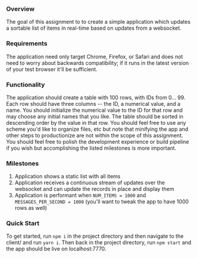 ### Overview

The goal of this assignment to to create a simple application which updates a sortable list of items in real-time based on updates from a websocket.

### Requirements

The application need only target Chrome, Firefox, or Safari and does not need to worry about backwards compatibility; if it runs in the latest version of your test browser it'll be sufficient.

### Functionality

The application should create a table with 100 rows, with IDs from 0... 99. Each row should have three columns -- the ID, a numerical value, and a name. You should initialize the numerical value to the ID for that row and may choose any initial names that you like. The table should be sorted in descending order by the value in that row. You should feel free to use any scheme you'd like to organize files, etc but note that minifying the app and other steps to productionize are not within the scope of this assignment. You should feel free to polish the development experience or build pipeline if you wish but accomplishing the listed milestones is more important.

### Milestones

1. Application shows a static list with all items
2. Application receives a continuous stream of updates over the websocket and can update the records in place and display them
3. Application is performant when `NUM_ITEMS = 1000` and `MESSAGES_PER_SECOND = 1000` (you'll want to tweak the app to have 1000 rows as well)

### Quick Start

To get started, run `npm i` in the project directory and then navigate to the client/ and run `yarn i`. Then back in the project directory, run `npm start` and the app should be live on localhost:7770.
